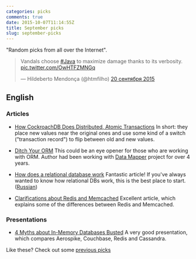 ```yaml
---
categories: picks
comments: true
date: 2015-10-07T11:14:55Z
title: September picks
slug: september-picks
---
```


"Random picks from all over the Internet".

<!--more-->

<blockquote class="twitter-tweet" lang="ru"><p lang="en" dir="ltr">Vandals choose <a href="https://twitter.com/hashtag/Java?src=hash">#Java</a> to maximize damage thanks to its verbosity. <a href="http://t.co/OwHTFZMNGq">pic.twitter.com/OwHTFZMNGq</a></p>&mdash; Hildeberto Mendonça (@htmfilho) <a href="https://twitter.com/htmfilho/status/645610733196189696">20 сентября 2015</a></blockquote>
<script async src="//platform.twitter.com/widgets.js" charset="utf-8"></script>

## English

### Articles

* [How CockroachDB Does Distributed, Atomic Transactions](http://www.cockroachlabs.com/blog/how-cockroachdb-distributes-atomic-transactions/)
  In short: they place new values near the original ones and use some kind of a
  switch ("transaction record") to flip between old and new values.

* [Ditch Your ORM](http://solnic.eu/2015/09/18/ditch-your-orm.html)
  This could be an eye opener for those who are working with ORM. Author had
  been working with [Data Mapper](http://datamapper.org/) project for over 4 years.

* [How does a relational database work](http://coding-geek.com/how-databases-work/)
  Fantastic article! If you've always wanted to know how relational DBs work, this
  is the best place to start. ([Russian](http://habrahabr.ru/company/mailru/blog/266811/))

* [Clarifications about Redis and Memcached](http://antirez.com/news/94)
  Excellent article, which explains some of the differences between Redis and
  Memcached.

### Presentations

* [4 Myths about In-Memory Databases Busted](http://www.slideshare.net/imcsummit/imcs2015-2-bus4-myth-about-inmemory-databases-busted)
  A very good presentation, which compares Aerospike, Couchbase, Redis and Cassandra.

Like these? Check out some [previous picks](http://homeonrails.com/blog/categories/picks/)
